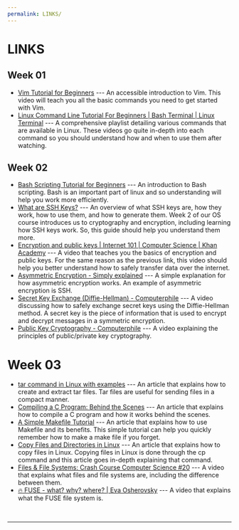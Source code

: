 ```yaml
---
permalink: LINKS/
---
```


# LINKS

## Week 01

* [Vim Tutorial for Beginners](https://www.youtube.com/watch?v=RZ4p-saaQkc) ---
An accessible introduction to Vim.
This video will teach you all the basic commands you need to get started with Vim.
* [Linux Command Line Tutorial For Beginners | Bash Terminal | Linux Terminal](https://youtube.com/playlist?list=PLS1QulWo1RIb9WVQGJ_vh-RQusbZgO_As&si=c00To-axUMzHB7KY) ---
A comprehensive playlist detailing various commands that are available in Linux.
These videos go quite in-depth into each command so you should understand how and when to use them after watching.

## Week 02

* [Bash Scripting Tutorial for Beginners](https://www.youtube.com/watch?v=tK9Oc6AEnR4) ---
An introduction to Bash scripting. Bash is an important part of linux and so understanding will help you work more efficiently.
* [What are SSH Keys?](https://jumpcloud.com/blog/what-are-ssh-keys) ---
An overview of what SSH keys are, how they work, how to use them, and how to generate them. Week 2 of our OS course introduces us to cryptography and encryption, including learning how SSH keys work. So, this guide should help you understand them more.
* [Encryption and public keys | Internet 101 | Computer Science | Khan Academy](https://www.youtube.com/watch?v=6-JjHa-qLPk) ---
A video that teaches you the basics of encryption and public keys. For the same reason as the previous link, this video should help you better understand how to safely transfer data over the internet.
* [Asymmetric Encryption - Simply explained](https://www.youtube.com/watch?v=AQDCe585Lnc) ---
A simple explanation for how asymmetric encryption works. An example of asymmetric encryption is SSH.
* [Secret Key Exchange (Diffie-Hellman) - Computerphile](https://www.youtube.com/watch?v=NmM9HA2MQGI) ---
A video discussing how to safely exchange secret keys using the Diffie-Hellman method. A secret key is the piece of information that is used to encrypt and decrypt messages in a symmetric encryption.
* [Public Key Cryptography - Computerphile](https://www.youtube.com/watch?v=GSIDS_lvRv4) ---
A video explaining the principles of public/private key cryptography.

# Week 03

* [tar command in Linux with examples](https://www.geeksforgeeks.org/tar-command-linux-examples/) ---
An article that explains how to create and extract tar files. Tar files are useful for sending files in a compact manner.
* [Compiling a C Program: Behind the Scenes](https://www.geeksforgeeks.org/compiling-a-c-program-behind-the-scenes/) ---
An article that explains how to compile a C program and how it works behind the scenes.
* [A Simple Makefile Tutorial](https://www.cs.colby.edu/maxwell/courses/tutorials/maketutor/) ---
An article that explains how to use Makefile and its benefits. This simple tutorial can help you quickly remember how to make a make file if you forget.
* [Copy Files and Directories in Linux](https://www.linode.com/docs/guides/how-to-copy-files-and-directories-in-linux/) --- 
An article that explains how to copy files in Linux. Copying files in Linux is done through the cp command and this article goes in-depth explaining that command.
* [Files & File Systems: Crash Course Computer Science #20](https://www.youtube.com/watch?v=KN8YgJnShPM) ---
A video that explains what files and file systems are, including the difference between them.
* [🔥 FUSE - what? why? where? | Eva Osherovsky](https://www.youtube.com/watch?v=1zvOdR02hk4) ---
A video that explains what the FUSE file system is.

<br>
<hr>
